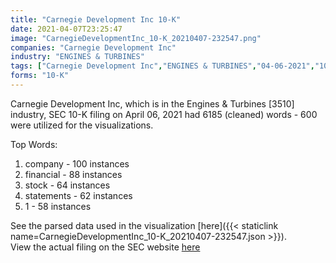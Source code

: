 ```yaml
---
title: "Carnegie Development Inc 10-K"
date: 2021-04-07T23:25:47
image: "CarnegieDevelopmentInc_10-K_20210407-232547.png"
companies: "Carnegie Development Inc"
industry: "ENGINES & TURBINES"
tags: ["Carnegie Development Inc","ENGINES & TURBINES","04-06-2021","10-K"]
forms: "10-K"
---
```

Carnegie Development Inc, which is in the Engines & Turbines [3510] industry, SEC 10-K filing on April 06, 2021 had 6185 (cleaned) words - 600 were utilized for the visualizations.

Top Words:
1. company - 100 instances
2. financial - 88 instances
3. stock - 64 instances
4. statements - 62 instances
5. 1 - 58 instances


See the parsed data used in the visualization [here]({{< staticlink name=CarnegieDevelopmentInc_10-K_20210407-232547.json >}}).  
View the actual filing on the SEC website [here](https://www.sec.gov/Archives/edgar/data/1024095/0001477932-21-002046.txt)